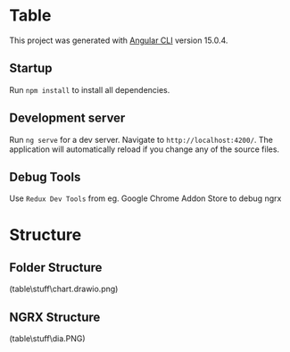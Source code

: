 # Table

This project was generated with [Angular CLI](https://github.com/angular/angular-cli) version 15.0.4.

## Startup

Run `npm install` to install all dependencies.

## Development server

Run `ng serve` for a dev server. Navigate to `http://localhost:4200/`. The application will automatically reload if you change any of the source files.

## Debug Tools

Use `Redux Dev Tools` from eg. Google Chrome Addon Store to debug ngrx

# Structure

## Folder Structure

(table\stuff\chart.drawio.png)

## NGRX Structure

(table\stuff\dia.PNG)